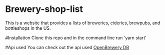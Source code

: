 # Brewery-shop-list
This is a website that provides a lists of breweries, cideries, brewpubs, and bottleshops in the US.

#Installation 
Clone this repo and in the command line run 'yarn start'

#Api used
You can check out the api used [OpenBrewery DB](https://www.openbrewerydb.org/)
